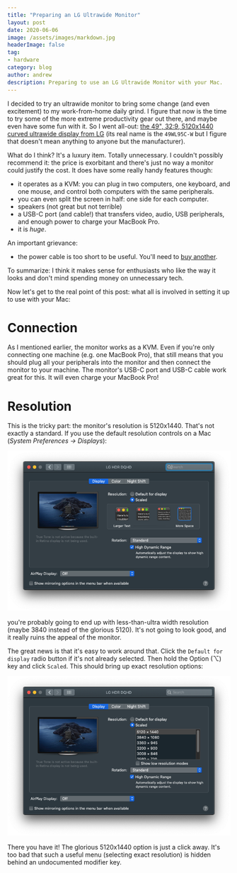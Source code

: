 ```yaml
---
title: "Preparing an LG Ultrawide Monitor"
layout: post
date: 2020-06-06
image: /assets/images/markdown.jpg
headerImage: false
tag:
- hardware
category: blog
author: andrew
description: Preparing to use an LG Ultrawide Monitor with your Mac.
---
```


I decided to try an ultrawide monitor to bring some change (and even excitement) to my work-from-home daily grind. I
figure that now is the time to try some of the more extreme productivity gear out there, and maybe even have
some fun with it. So I went all-out:
[the 49", 32:9, 5120x1440 curved ultrawide display from LG](https://www.lg.com/us/monitors/lg-49WL95C-W-ultrawide-monitor#)
(its real name is the `49WL95C-W` but I figure that doesn't mean anything to anyone but the manufacturer).

What do I think? It's a luxury item. Totally unnecessary. I couldn't possibly recommend it: the price is exorbitant
and there's just no way a monitor could justify the cost. It does have some really handy features though:
- it operates as a KVM: you can plug in two computers, one keyboard, and one mouse, and control both computers with the
same peripherals.
- you can even split the screen in half: one side for each computer.
- speakers (not great but not terrible)
- a USB-C port (and cable!) that transfers video, audio, USB peripherals, and enough power to charge your MacBook Pro.
- it is *huge*.

An important grievance:
- the power cable is too short to be useful. You'll need to [buy another](https://www.amazon.com/dp/B0728CMZSY).

To summarize: I think it makes sense for enthusiasts who like the way it looks and don't mind spending money on
unnecessary tech.

Now let's get to the real point of this post: what all is involved in setting it up to use with your Mac:


# Connection

As I mentioned earlier, the monitor works as a KVM. Even if you're only connecting one machine (e.g. one MacBook Pro),
that still means that you should plug all your peripherals into the monitor and then connect the monitor to your
machine. The monitor's USB-C port and USB-C cable work great for this. It will even charge your MacBook Pro!


# Resolution

This is the tricky part: the monitor's resolution is 5120x1440. That's not exactly a standard. If you use the
default resolution controls on a Mac (*System Preferences -> Displays*):

![default resolution controls on a Mac](../assets/images/default-mac-display.png)

you're probably going to end up with less-than-ultra width resolution (maybe 3840 instead of the glorious 5120). It's
not going to look good, and it really ruins the appeal of the monitor.

The great news is that it's easy to work around that. Click the `Default for display` radio button if it's not already
selected. Then hold the Option (⌥) key and click `Scaled`. This should bring up exact resolution options:

![custom resolution controls on a Mac](../assets/images/option-mac-display.png)

There you have it! The glorious 5120x1440 option is just a click away. It's too bad that such a useful menu (selecting
exact resolution) is hidden behind an undocumented modifier key.
